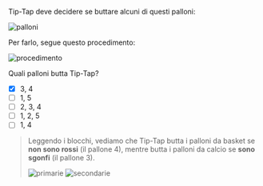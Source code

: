 Tip-Tap deve decidere se buttare alcuni di questi palloni:

![palloni](balls.asy)

Per farlo, segue questo procedimento:

![procedimento](code.asy)

Quali palloni butta Tip-Tap?

- [x] $3$, $4$
- [ ] $1$, $5$
- [ ] $2$, $3$, $4$
- [ ] $1$, $2$, $5$
- [ ] $1$, $4$

> Leggendo i blocchi, vediamo che Tip-Tap butta i palloni da basket se **non sono rossi** (il pallone 4), mentre butta i palloni da calcio se **sono sgonfi** (il pallone 3).
>
> ![primarie](7-primarie.asy) ![secondarie](7-secondarie.asy)
